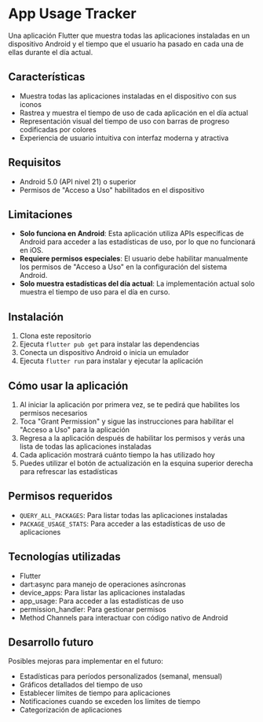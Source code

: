 # App Usage Tracker

Una aplicación Flutter que muestra todas las aplicaciones instaladas en un dispositivo Android y el tiempo que el usuario ha pasado en cada una de ellas durante el día actual.

## Características

- Muestra todas las aplicaciones instaladas en el dispositivo con sus iconos
- Rastrea y muestra el tiempo de uso de cada aplicación en el día actual
- Representación visual del tiempo de uso con barras de progreso codificadas por colores
- Experiencia de usuario intuitiva con interfaz moderna y atractiva

## Requisitos

- Android 5.0 (API nivel 21) o superior
- Permisos de "Acceso a Uso" habilitados en el dispositivo

## Limitaciones

- **Solo funciona en Android**: Esta aplicación utiliza APIs específicas de Android para acceder a las estadísticas de uso, por lo que no funcionará en iOS.
- **Requiere permisos especiales**: El usuario debe habilitar manualmente los permisos de "Acceso a Uso" en la configuración del sistema Android.
- **Solo muestra estadísticas del día actual**: La implementación actual solo muestra el tiempo de uso para el día en curso.

## Instalación

1. Clona este repositorio
2. Ejecuta `flutter pub get` para instalar las dependencias
3. Conecta un dispositivo Android o inicia un emulador
4. Ejecuta `flutter run` para instalar y ejecutar la aplicación

## Cómo usar la aplicación

1. Al iniciar la aplicación por primera vez, se te pedirá que habilites los permisos necesarios
2. Toca "Grant Permission" y sigue las instrucciones para habilitar el "Acceso a Uso" para la aplicación
3. Regresa a la aplicación después de habilitar los permisos y verás una lista de todas las aplicaciones instaladas
4. Cada aplicación mostrará cuánto tiempo la has utilizado hoy
5. Puedes utilizar el botón de actualización en la esquina superior derecha para refrescar las estadísticas

## Permisos requeridos

- `QUERY_ALL_PACKAGES`: Para listar todas las aplicaciones instaladas
- `PACKAGE_USAGE_STATS`: Para acceder a las estadísticas de uso de aplicaciones

## Tecnologías utilizadas

- Flutter
- dart:async para manejo de operaciones asíncronas
- device_apps: Para listar las aplicaciones instaladas
- app_usage: Para acceder a las estadísticas de uso
- permission_handler: Para gestionar permisos
- Method Channels para interactuar con código nativo de Android

## Desarrollo futuro

Posibles mejoras para implementar en el futuro:

- Estadísticas para períodos personalizados (semanal, mensual)
- Gráficos detallados del tiempo de uso
- Establecer límites de tiempo para aplicaciones
- Notificaciones cuando se exceden los límites de tiempo
- Categorización de aplicaciones
